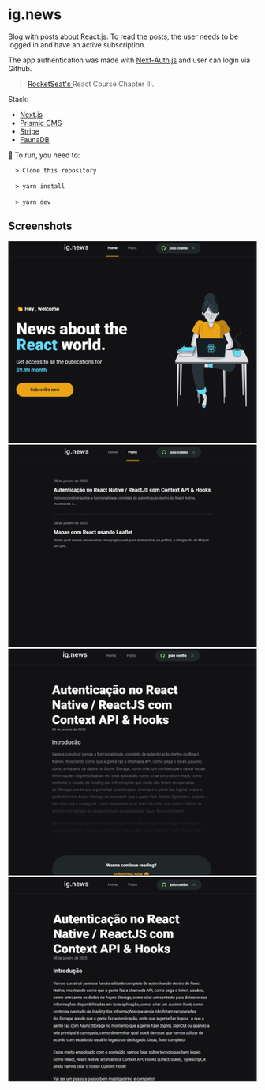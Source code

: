 # ig.news
Blog with posts about React.js. To read the posts, the user needs to be logged in and have an active subscription.

The app authentication was made with [Next-Auth.js](https://next-auth.js.org/) and user can login via Github.

> <a href="https://rocketseat.com.br/"> RocketSeat's </a> React Course Chapter III.

Stack:
- [Next.js](https://nextjs.org/)
- [Prismic CMS](https://prismic.io/)
- [Stripe](https://stripe.com/)
- [FaunaDB](https://fauna.com/)

  
🚀 To run, you need to:
```
  > Clone this repository
  
  > yarn install
  
  > yarn dev
```

## Screenshots
<img src="/screenshots/home-page.png" alt="app screenshot">
<img src="/screenshots/posts-page.png" alt="app screenshot">
<img src="/screenshots/preview-page.png" alt="app screenshot">
<img src="/screenshots/post-page.png" alt="app screenshot">
